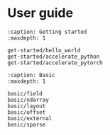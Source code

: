 # User guide

```{toctree}
:caption: Getting started
:maxdepth: 1

get-started/hello_world
get-started/accelerate_python
get-started/accelerate_pytorch
```

```{toctree}
:caption: Basic
:maxdepth: 1

basic/field
basic/ndarray
basic/layout
basic/offset
basic/external
basic/sparse
```
